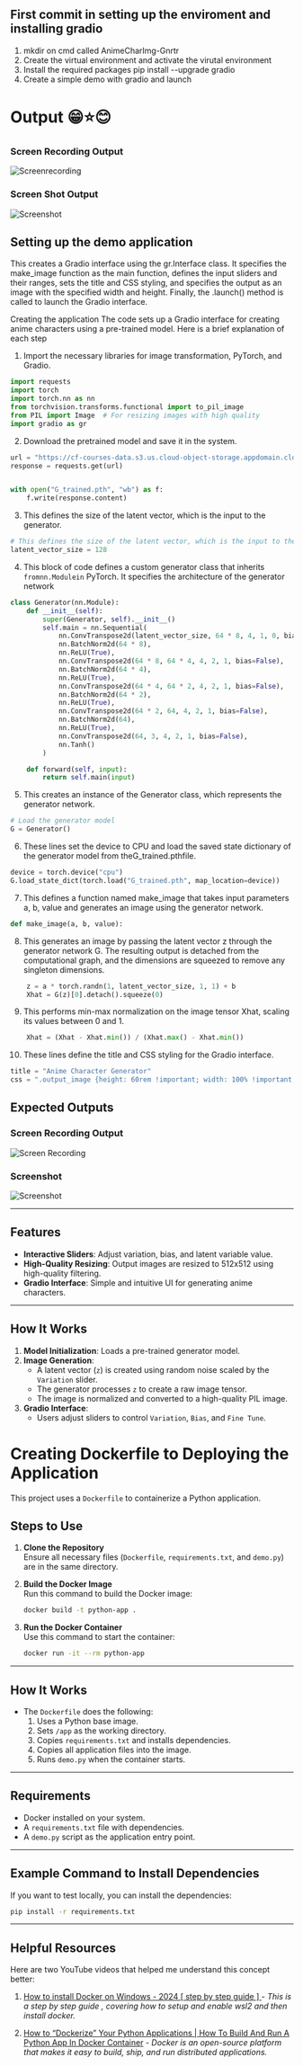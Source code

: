  ## First commit in setting up the enviroment and installing gradio
1. mkdir on cmd called AnimeCharImg-Gnrtr
2. Create the virtual environment and activate the virutal environment
3. Install the required packages pip install --upgrade gradio
4. Create a simple demo with gradio and launch 


# Output 😁⭐😊
### Screen Recording Output 
![Screenrecording](./assets/Gradio-Opera2024-11-2813-52-05-ezgif.com-video-to-gif-converter.gif)

### Screen Shot Output
![Screenshot](./assets/Gradio%20-%20Opera%2011_28_2024%201_52_31%20PM.png) 

## Setting up the demo application 
This creates a Gradio interface using the gr.Interface class. It specifies the make_image function as the main function, defines the input sliders and their ranges, sets the title and CSS styling, and specifies the output as an image with the specified width and height. Finally, the .launch() method is called to launch the Gradio interface.

Creating the application The code sets up a Gradio interface for creating anime characters using a pre-trained model. Here is a brief explanation of each step

1. Import the necessary libraries for image transformation, PyTorch, and Gradio.
```python
import requests
import torch
import torch.nn as nn
from torchvision.transforms.functional import to_pil_image
from PIL import Image  # For resizing images with high quality
import gradio as gr
```

2. Download the pretrained model and save it in the system.
```python
url = "https://cf-courses-data.s3.us.cloud-object-storage.appdomain.cloud/IBM-GPXX0GD8EN/G_trained.pth"
response = requests.get(url)


with open("G_trained.pth", "wb") as f:
    f.write(response.content)
```

3. This defines the size of the latent vector, which is the input to the generator.
```python
# This defines the size of the latent vector, which is the input to the generator. 
latent_vector_size = 128
```


4. This block of code defines a custom generator class that inherits `fromnn.Modulein` PyTorch. It specifies the architecture of the generator network
```python
class Generator(nn.Module):
    def __init__(self):
        super(Generator, self).__init__()
        self.main = nn.Sequential(
            nn.ConvTranspose2d(latent_vector_size, 64 * 8, 4, 1, 0, bias=False),
            nn.BatchNorm2d(64 * 8),
            nn.ReLU(True),
            nn.ConvTranspose2d(64 * 8, 64 * 4, 4, 2, 1, bias=False),
            nn.BatchNorm2d(64 * 4),
            nn.ReLU(True),
            nn.ConvTranspose2d(64 * 4, 64 * 2, 4, 2, 1, bias=False),
            nn.BatchNorm2d(64 * 2),
            nn.ReLU(True),
            nn.ConvTranspose2d(64 * 2, 64, 4, 2, 1, bias=False),
            nn.BatchNorm2d(64),
            nn.ReLU(True),
            nn.ConvTranspose2d(64, 3, 4, 2, 1, bias=False),
            nn.Tanh()
        )

    def forward(self, input):
        return self.main(input)
```


5. This creates an instance of the Generator class, which represents the generator network.
```python
# Load the generator model
G = Generator()
```


6. These lines set the device to CPU and load the saved state dictionary of the generator model from theG_trained.pthfile.
```python
device = torch.device("cpu")
G.load_state_dict(torch.load("G_trained.pth", map_location=device))
```


7. This defines a function named make_image that takes input parameters a, b, value and generates an image using the generator network.
```python
def make_image(a, b, value):
```

8. This generates an image by passing the latent vector z through the generator network G. The resulting output is detached from the computational graph, and the dimensions are squeezed to remove any singleton dimensions.
```python
    z = a * torch.randn(1, latent_vector_size, 1, 1) + b
    Xhat = G(z)[0].detach().squeeze(0)
```


9. This performs min-max normalization on the image tensor Xhat, scaling its values between 0 and 1.
```python
    Xhat = (Xhat - Xhat.min()) / (Xhat.max() - Xhat.min())
```


10. These lines define the title and CSS styling for the Gradio interface.
```python
title = "Anime Character Generator"
css = ".output_image {height: 60rem !important; width: 100% !important;}"
```

## **Expected Outputs**

### **Screen Recording Output**
![Screen Recording](./assets/AnimeCharacterGenerator-Opera2024-12-0206-11-15-ezgif.com-video-to-gif-converter.gif)

### **Screenshot**
![Screenshot](./assets/Screenshot%20(175).png)

---

## **Features**

- **Interactive Sliders**: Adjust variation, bias, and latent variable value.
- **High-Quality Resizing**: Output images are resized to 512x512 using high-quality filtering.
- **Gradio Interface**: Simple and intuitive UI for generating anime characters.

---

## **How It Works**

1. **Model Initialization**: Loads a pre-trained generator model.
2. **Image Generation**:
   - A latent vector (`z`) is created using random noise scaled by the `Variation` slider.
   - The generator processes `z` to create a raw image tensor.
   - The image is normalized and converted to a high-quality PIL image.
3. **Gradio Interface**:
   - Users adjust sliders to control `Variation`, `Bias`, and `Fine Tune`.


# Creating Dockerfile to Deploying the Application

This project uses a `Dockerfile` to containerize a Python application.

## Steps to Use

1. **Clone the Repository**  
   Ensure all necessary files (`Dockerfile`, `requirements.txt`, and `demo.py`) are in the same directory.

2. **Build the Docker Image**  
   Run this command to build the Docker image:  
   ```bash
   docker build -t python-app .
   ```

3. **Run the Docker Container**  
   Use this command to start the container:  
   ```bash
   docker run -it --rm python-app
   ```

--- 

## How It Works

- The `Dockerfile` does the following:
  1. Uses a Python base image.
  2. Sets `/app` as the working directory.
  3. Copies `requirements.txt` and installs dependencies.
  4. Copies all application files into the image.
  5. Runs `demo.py` when the container starts.

---

## Requirements

- Docker installed on your system.
- A `requirements.txt` file with dependencies.
- A `demo.py` script as the application entry point.

---

## Example Command to Install Dependencies

If you want to test locally, you can install the dependencies:  
```bash
pip install -r requirements.txt
```

--- 
## Helpful Resources

Here are two YouTube videos that helped me understand this concept better:
1. [How to install Docker on Windows - 2024 [ step by step guide ]
](https://youtu.be/ZyBBv1JmnWQ?si=wcev611qDbaikzh1) - *This is a step by step guide , covering how to setup and enable wsl2 and then install docker.*

2. [How to “Dockerize” Your Python Applications | How To Build And Run A Python App In Docker Container](https://youtu.be/KUECJHlV1LE?si=FqdNpmF-3XuAGeEM) - *Docker is an open-source platform that makes it easy to build, ship, and run distributed applications.*
